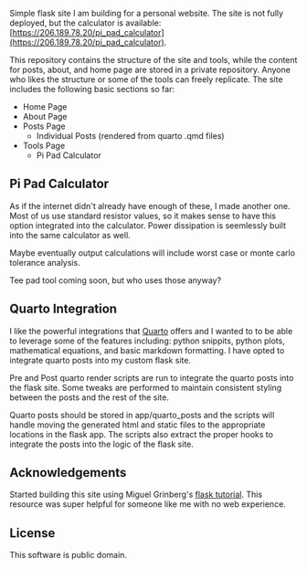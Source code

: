 Simple flask site I am building for a personal website. The site is not fully deployed, but the calculator is available: [https://206.189.78.20/pi_pad_calculator](https://206.189.78.20/pi_pad_calculator).

This repository contains the structure of the site and tools, while the content for posts, about, and home page are stored in a private repository. Anyone who likes the structure or some of the tools can freely replicate. The site includes the following basic sections so far:
- Home Page
- About Page
- Posts Page
    - Individual Posts (rendered from quarto .qmd files)
- Tools Page
    - Pi Pad Calculator

## Pi Pad Calculator

As if the internet didn't already have enough of these, I made another one. Most of us use standard resistor values, so it makes sense to have this option integrated into the calculator. Power dissipation is seemlessly built into the same calculator as well.

Maybe eventually output calculations will include worst case or monte carlo tolerance analysis.

Tee pad tool coming soon, but who uses those anyway?

## Quarto Integration

I like the powerful integrations that [Quarto](https://quarto.org/) offers and I wanted to to be able to leverage some of the features including: python snippits, python plots, mathematical equations, and basic markdown formatting. I have opted to integrate quarto posts into my custom flask site. 

Pre and Post quarto render scripts are run to integrate the quarto posts into the flask site. Some tweaks are performed to maintain consistent styling between the posts and the rest of the site. 

Quarto posts should be stored in app/quarto_posts and the scripts will handle moving the generated html and static files to the appropriate locations in the flask app. The scripts also extract the proper hooks to integrate the posts into the logic of the flask site.

## Acknowledgements
 Started building this site using Miguel Grinberg's [flask tutorial](https://blog.miguelgrinberg.com/post/the-flask-mega-tutorial-part-i-hello-world). This resource was super helpful for someone like me with no web experience.

## License
This software is public domain.

